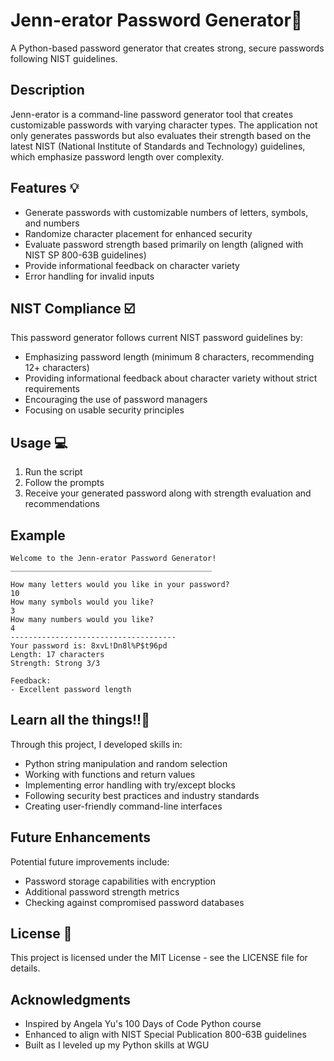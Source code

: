 # Jenn-erator Password Generator🔐

A Python-based password generator that creates strong, secure passwords following NIST guidelines.

## Description

Jenn-erator is a command-line password generator tool that creates customizable passwords with varying character types. The application not only generates passwords but also evaluates their strength based on the latest NIST (National Institute of Standards and Technology) guidelines, which emphasize password length over complexity.

## Features 💡

- Generate passwords with customizable numbers of letters, symbols, and numbers
- Randomize character placement for enhanced security
- Evaluate password strength based primarily on length (aligned with NIST SP 800-63B guidelines)
- Provide informational feedback on character variety
- Error handling for invalid inputs

## NIST Compliance ☑️

This password generator follows current NIST password guidelines by:
- Emphasizing password length (minimum 8 characters, recommending 12+ characters)
- Providing informational feedback about character variety without strict requirements
- Encouraging the use of password managers
- Focusing on usable security principles


## Usage 💻

1. Run the script
2. Follow the prompts
3. Receive your generated password along with strength evaluation and recommendations

## Example

```
Welcome to the Jenn-erator Password Generator!
_____________________________________________

How many letters would you like in your password?
10
How many symbols would you like?
3
How many numbers would you like?
4
-------------------------------------
Your password is: 8xvL!Dn8l%P$t96pd
Length: 17 characters
Strength: Strong 3/3

Feedback:
- Excellent password length
```


## Learn all the things!!🌟

Through this project, I developed skills in:
- Python string manipulation and random selection
- Working with functions and return values
- Implementing error handling with try/except blocks
- Following security best practices and industry standards
- Creating user-friendly command-line interfaces

## Future Enhancements

Potential future improvements include:
- Password storage capabilities with encryption
- Additional password strength metrics
- Checking against compromised password databases

## License 📝

This project is licensed under the MIT License - see the LICENSE file for details.

## Acknowledgments

- Inspired by Angela Yu's 100 Days of Code Python course
- Enhanced to align with NIST Special Publication 800-63B guidelines
- Built as I leveled up my Python skills at WGU


